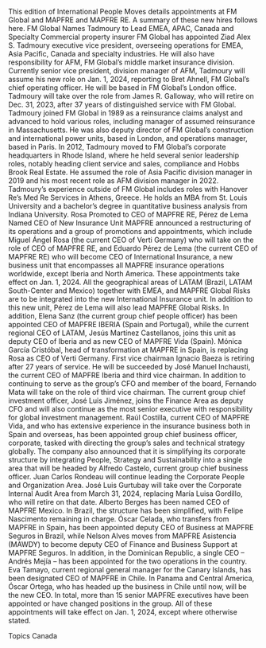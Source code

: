 This edition of International People Moves details appointments at FM Global and MAPFRE and MAPFRE RE.
A summary of these new hires follows here.
FM Global Names Tadmoury to Lead EMEA, APAC, Canada and Specialty
Commercial property insurer FM Global has appointed Ziad Alex S. Tadmoury executive vice president, overseeing operations for EMEA, Asia Pacific, Canada and specialty industries. He will also have responsibility for AFM, FM Global’s middle market insurance division.
Currently senior vice president, division manager of AFM, Tadmoury will assume his new role on Jan. 1, 2024, reporting to Bret Ahnell, FM Global’s chief operating officer. He will be based in FM Global’s London office. Tadmoury will take over the role from James R. Galloway, who will retire on Dec. 31, 2023, after 37 years of distinguished service with FM Global.
Tadmoury joined FM Global in 1989 as a reinsurance claims analyst and advanced to hold various roles, including manager of assumed reinsurance in Massachusetts. He was also deputy director of FM Global’s construction and international power units, based in London, and operations manager, based in Paris.
In 2012, Tadmoury moved to FM Global’s corporate headquarters in Rhode Island, where he held several senior leadership roles, notably heading client service and sales, compliance and Hobbs Brook Real Estate. He assumed the role of Asia Pacific division manager in 2019 and his most recent role as AFM division manager in 2022.
Tadmoury’s experience outside of FM Global includes roles with Hanover Re’s Med Re Services in Athens, Greece. He holds an MBA from St. Louis University and a bachelor’s degree in quantitative business analysis from Indiana University.
Rosa Promoted to CEO of MAPFRE RE, Pérez de Lema Named CEO of New Insurance Unit
MAPFRE announced a restructuring of its operations and a group of promotions and appointments, which include Miguel Ángel Rosa (the current CEO of Verti Germany) who will take on the role of CEO of MAPFRE RE, and Eduardo Pérez de Lema (the current CEO of MAPFRE RE) who will become CEO of International Insurance, a new business unit that encompasses all MAPFRE insurance operations worldwide, except Iberia and North America.
These appointments take effect on Jan. 1, 2024.
All the geographical areas of LATAM (Brazil, LATAM South-Center and Mexico) together with EMEA, and MAPFRE Global Risks are to be integrated into the new International Insurance unit. In addition to this new unit, Pérez de Lema will also lead MAPFRE Global Risks.
In addition, Elena Sanz (the current group chief people officer) has been appointed CEO of MAPFRE IBERIA (Spain and Portugal), while the current regional CEO of LATAM, Jesús Martínez Castellanos, joins this unit as deputy CEO of Iberia and as new CEO of MAPFRE Vida (Spain).
Mónica García Cristóbal, head of transformation at MAPFRE in Spain, is replacing Rosa as CEO of Verti Germany.
First vice chairman Ignacio Baeza is retiring after 27 years of service. He will be succeeded by José Manuel Inchausti, the current CEO of MAPFRE Iberia and third vice chairman.
In addition to continuing to serve as the group’s CFO and member of the board, Fernando Mata will take on the role of third vice chairman. The current group chief investment officer, José Luis Jiménez, joins the Finance Area as deputy CFO and will also continue as the most senior executive with responsibility for global investment management.
Raúl Costilla, current CEO of MAPFRE Vida, and who has extensive experience in the insurance business both in Spain and overseas, has been appointed group chief business officer, corporate, tasked with directing the group’s sales and technical strategy globally.
The company also announced that it is simplifying its corporate structure by integrating People, Strategy and Sustainability into a single area that will be headed by Alfredo Castelo, current group chief business officer. Juan Carlos Rondeau will continue leading the Corporate People and Organization Area.
José Luis Gurtubay will take over the Corporate Internal Audit Area from March 31, 2024, replacing María Luisa Gordillo, who will retire on that date.
Alberto Berges has been named CEO of MAPFRE Mexico. In Brazil, the structure has been simplified, with Felipe Nascimento remaining in charge. Óscar Celada, who transfers from MAPFRE in Spain, has been appointed deputy CEO of Business at MAPFRE Seguros in Brazil, while Nelson Alves moves from MAPFRE Asistencia (MAWDY) to become deputy CEO of Finance and Business Support at MAPFRE Seguros.
In addition, in the Dominican Republic, a single CEO – Andrés Mejía – has been appointed for the two operations in the country. Eva Tamayo, current regional general manager for the Canary Islands, has been designated CEO of MAPFRE in Chile. In Panama and Central America, Óscar Ortega, who has headed up the business in Chile until now, will be the new CEO.
In total, more than 15 senior MAPFRE executives have been appointed or have changed positions in the group.
All of these appointments will take effect on Jan. 1, 2024, except where otherwise stated.

Topics
Canada
